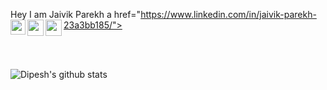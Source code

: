 Hey I am Jaivik Parekh
a href="https://www.linkedin.com/in/jaivik-parekh-23a3bb185/">
  <img align="left" width="24px" src="https://cdn.jsdelivr.net/npm/simple-icons@v3/icons/linkedin.svg"  />
</a>
<a href="https://twitter.com/dips_jaiswal">
  <img align="left" width="26px" src="https://cdn.jsdelivr.net/npm/simple-icons@v3/icons/twitter.svg" />
</a>
<a href="jaivikparekh1320@gmail.com">
  <img align="left" width="26px" src="https://cdn.jsdelivr.net/npm/simple-icons@v3/icons/gmail.svg" />
</a>

</br></br>

![Dipesh's github stats](https://github-readme-stats.vercel.app/api?username=Jaivik1320&show_icons=true&hide_border=true)
